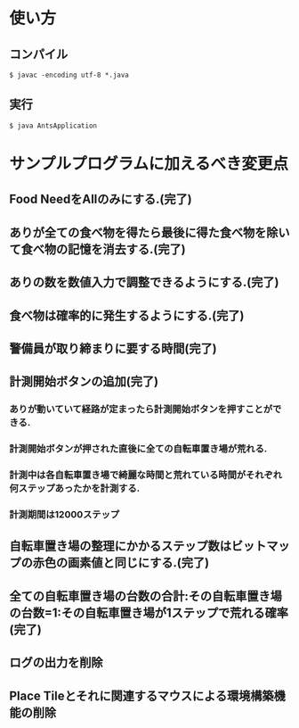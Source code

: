 # 使い方
## コンパイル
```
$ javac -encoding utf-8 *.java
```
## 実行
```
$ java AntsApplication
```
# サンプルプログラムに加えるべき変更点
## Food NeedをAllのみにする.(完了)
## ありが全ての食べ物を得たら最後に得た食べ物を除いて食べ物の記憶を消去する.(完了)
## ありの数を数値入力で調整できるようにする.(完了)
## 食べ物は確率的に発生するようにする.(完了)
## 警備員が取り締まりに要する時間(完了)
## 計測開始ボタンの追加(完了)
### ありが動いていて経路が定まったら計測開始ボタンを押すことができる.
### 計測開始ボタンが押された直後に全ての自転車置き場が荒れる.
### 計測中は各自転車置き場で綺麗な時間と荒れている時間がそれぞれ何ステップあったかを計測する.
### 計測期間は12000ステップ
## 自転車置き場の整理にかかるステップ数はビットマップの赤色の画素値と同じにする.(完了)
## 全ての自転車置き場の台数の合計:その自転車置き場の台数=1:その自転車置き場が1ステップで荒れる確率(完了)
## ログの出力を削除
## Place Tileとそれに関連するマウスによる環境構築機能の削除

